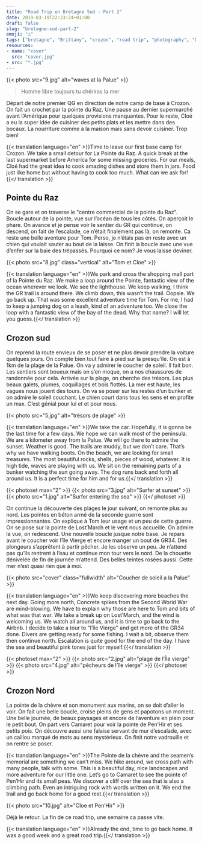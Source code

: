 ```yaml
---
title: "Road Trip en Bretagne Sud - Part 2"
date: 2019-03-19T22:23:24+01:00
draft: false
slug: "bretagne-sud-part-2"
emoji: "⚓️"
tags: ["bretagne", "Brittany", "crozon", "road trip", "photography", "beach", "plage", "hiking", "randonnée", "voyage", "trip", "Finistère", "maree", "famille", "tide", "family"]
resources:
- name: "cover"
  src: "cover.jpg"
- src: "*.jpg"
---
```


{{< photo src="9.jpg" alt="waves at la Palue" >}}

> Homme libre toujours tu chériras la mer

Départ de notre premier QG en direction de notre camp de base à Crozon. On fait un crochet par la pointe du Raz. Une pause au dernier supermarché avant l’Amérique pour quelques provisions manquantes. Pour le reste, Cloé a eu la super idée de cuisiner des petits plats et les mettre dans des bocaux. La nourriture comme à la maison mais sans devoir cuisiner. Trop bien! 

<!-- more -->

{{< translation language="en" >}}Time to leave our first base camp for Crozon. We take a small detour for La Pointe du Raz. A quick break at the last supermarket before America for some missing groceries. For our meals, Cloé had the great idea to cook amazing dishes and store them in jars. Food just like home but without having to cook too much. What can we ask for!{{</ translation >}}

## Pointe du Raz

On se gare et on traverse le "centre commercial de la pointe du Raz". Boucle autour de la pointe, vue sur l’océan de tous les côtés. On aperçoit le phare. On avance et je pense voir le sentier du GR qui continue, on descend, on fait de l’escalade, ce n’était finalement pas là, on remonte. Ca reste une belle aventure pour Tom. Perso, je n’étais pas en reste avec un chien qui voulait sauter au bout de la laisse. On finit la boucle avec une vue d’enfer sur la baie des trépassés. Pourquoi ce nom? Je vous laisse deviner.

{{< photo src="8.jpg" class="vertical" alt="Tom et Cloe" >}}

{{< translation language="en" >}}We park and cross the shopping mall part of la Pointe du Raz. We make a loop around the Pointe, fantastic view of the ocean wherever we look. We see the lighthouse. We keep walking, I think the GR trail is around there. We climb down, this wasn’t the trail. Oopsie. We go back up. That was some excellent adventure time for Tom. For me, I had to keep a jumping dog on a leash, kind of an adventure too. We close the loop with a fantastic view of the bay of the dead. Why that name? I will let you guess.{{</ translation >}}

## Crozon sud

On reprend la route envieux de se poser et ne plus devoir prendre la voiture quelques jours. On compte bien tout faire à pied sur la presqu’île. On est à 1km de la plage de la Palue. On va y admirer le coucher de soleil. Il fait bon. Les sentiers sont boueux mais on s’en moque, on a nos chaussures de randonnée pour cela. Arrivée sur la plage, on cherche des trésors. Les plus beaux galets, plumes, coquillages et bois flottés. La mer est haute, les vagues nous jouent des tours. On va se poser sur les restes d’un bunker et on admire le soleil couchant. Le chien court dans tous les sens et en profite un max. C’est génial pour lui et et pour nous.

{{< photo src="5.jpg" alt="trésors de plage" >}}

{{< translation language="en" >}}We take the car. Hopefully, it is gonna be the last time for a few days. We hope we can walk most of the peninsula. We are a kilometer away from la Palue. We will go there to admire the sunset. Weather is good. The trails are muddy, but we don’t care. That’s why we have walking boots. On the beach, we are looking for small treasures. The most beautiful rocks, shells, pieces of wood, whatever. It is high tide, waves are playing with us. We sit on the remaining parts of a bunker watching the sun going away. The dog runs back and forth all around us. It is a perfect time for him and for us.{{</ translation >}}

{{< photoset max="2" >}}
  {{< photo src="3.jpg" alt="Surfer at sunset" >}}
  {{< photo src="1.jpg" alt="Surfer entering the sea" >}}
{{</ photoset >}} 

On continue la découverte des plages le jour suivant, on remonte plus au nord. Les pointes en béton armé de la seconde guerre sont impressionnantes. On explique à Tom leur usage et un peu de cette guerre. On se pose sur la pointe de Lost’March et le vent nous accueille. On admire la vue, on redescend. Une nouvelle boucle jusque notre base. Je repars avant le coucher voir l’île Vierge et encore manger un bout de GR34. Des plongeurs s’apprêtent à partir pêcher. Je les observe un peu. Je n’attend pas qu’ils rentrent à l’eau et continue mon tour vers le nord. De la chouette dénivelée de fin de journée m’attend. Des belles teintes rosées aussi. Cette mer n’est quasi rien que à moi. 

{{< photo src="cover" class="fullwidth" alt="Coucher de soleil a la Palue" >}}

{{< translation language="en" >}}We keep discovering more beaches the next day. Going more north, Concrete spikes from the Second World War are mind-blowing. We have to explain why those are here to Tom and bits of what was that war. We take a break up on Lost’March, and the wind is welcoming us. We watch all around us, and it is time to go back to the Airbnb. I decide to take a tour to "l’île Vierge" and get more of the GR34 done. Divers are getting ready for some fishing. I wait a bit, observe them then continue north. Escalation is quite good for the end of the day.  I have the sea and beautiful pink tones  just for myself.{{</ translation >}}

{{< photoset max="2" >}}
  {{< photo src="2.jpg" alt="plage de l’Île vierge" >}}
  {{< photo src="4.jpg" alt="pêcheurs de l’île vierge" >}}
{{</ photoset >}} 

## Crozon Nord

La pointe de la chèvre et son monument aux marins, on se doit d’aller le voir. On fait une belle boucle, croise pleins de gens et papotons un moment. Une belle journée, de beaux paysages et encore de l’aventure en plein pour le petit bout. On part vers Camaret pour voir la pointe de Pen’Hir et ses petits pois. On découvre aussi une falaise servant de mur d’escalade, avec un caillou marqué de mots au sens mystérieux. On finit notre vadrouille et on rentre se poser. 

{{< translation language="en" >}}The Pointe de la chèvre and the seamen’s memorial are something we can’t miss. We hike around, we cross path with many people, talk with some. This is a beautiful day, nice landscapes and more adventure for our little one. Let’s go to Camaret to see the pointe of Pen’Hir and its small peas. We discover a cliff over the sea that is also a climbing path. Even an intriguing rock with words written on it. We end the trail and go back home for a good rest.{{</ translation >}}

{{< photo src="10.jpg" alt="Cloe et Pen’Hir" >}}

Déjà le retour. La fin de ce road trip, une semaine ca passe vite. 

{{< translation language="en" >}}Already the end, time to go back home. It was a good week and a great road trip.{{</ translation >}}